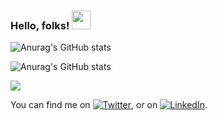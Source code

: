 ### Hello, folks! <img src="https://raw.githubusercontent.com/MartinHeinz/MartinHeinz/master/wave.gif" width="30px">

<!--
**ketansdeshpande/ketansdeshpande** is a ✨ _special_ ✨ repository because its `README.md` (this file) appears on your GitHub profile.

Here are some ideas to get you started:

- 🔭 I’m currently working on ...
- 🌱 I’m currently learning ...
- 👯 I’m looking to collaborate on ...
- 🤔 I’m looking for help with ...
- 💬 Ask me about ...
- 📫 How to reach me: ...
- 😄 Pronouns: ...
- ⚡ Fun fact: ...
-->

![Anurag's GitHub stats](https://github-readme-stats.vercel.app/api?username=ketansdeshpande&show_icons=true&theme=dark)

![Anurag's GitHub stats](https://github-readme-stats.vercel.app/api/top-langs/?username=ketansdeshpande)


![](https://img.shields.io/badge/code-JavaScript-informational?style=flat&logo=Ketan&logoColor=white&color=2bbc8a)

<!-- Actual text -->

You can find me on [![Twitter][1.2]][1], or on [![LinkedIn](https://www.iconsdb.com/icons/download/white/linkedin-16.png)][2].

<!-- Icons -->

[1.2]: http://i.imgur.com/wWzX9uB.png (twitter)
[2.2]: https://www.iconsdb.com/icons/download/white/linkedin-16.png (LinkedIn)

<!-- Links to your social media accounts -->

[1]: https://twitter.com/de_ketan
[2]: https://www.linkedin.com/in/ketan-d
